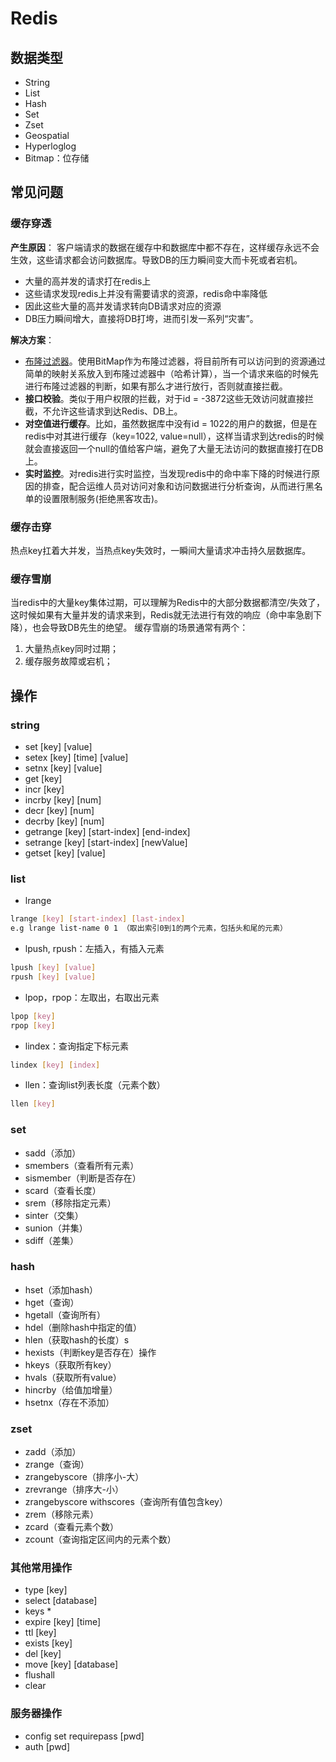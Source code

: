 # Redis

## 数据类型
- String
- List
- Hash
- Set
- Zset
- Geospatial
- Hyperloglog
- Bitmap：位存储

## 常见问题
### 缓存穿透
**产生原因**：
客户端请求的数据在缓存中和数据库中都不存在，这样缓存永远不会生效，这些请求都会访问数据库。导致DB的压力瞬间变大而卡死或者宕机。
- 大量的高并发的请求打在redis上
- 这些请求发现redis上并没有需要请求的资源，redis命中率降低
- 因此这些大量的高并发请求转向DB请求对应的资源
- DB压力瞬间增大，直接将DB打垮，进而引发一系列“灾害”。  
  
**解决方案**：
- [布隆过滤器](./bloom-filter.md "布隆过滤器")。使用BitMap作为布隆过滤器，将目前所有可以访问到的资源通过简单的映射关系放入到布隆过滤器中（哈希计算），当一个请求来临的时候先进行布隆过滤器的判断，如果有那么才进行放行，否则就直接拦截。
- **接口校验**。类似于用户权限的拦截，对于id = -3872这些无效访问就直接拦截，不允许这些请求到达Redis、DB上。
- **对空值进行缓存**。比如，虽然数据库中没有id = 1022的用户的数据，但是在redis中对其进行缓存（key=1022, value=null），这样当请求到达redis的时候就会直接返回一个null的值给客户端，避免了大量无法访问的数据直接打在DB上。
- **实时监控**。对redis进行实时监控，当发现redis中的命中率下降的时候进行原因的排查，配合运维人员对访问对象和访问数据进行分析查询，从而进行黑名单的设置限制服务(拒绝黑客攻击)。

### 缓存击穿
  热点key扛着大并发，当热点key失效时，一瞬间大量请求冲击持久层数据库。

### 缓存雪崩
  当redis中的大量key集体过期，可以理解为Redis中的大部分数据都清空/失效了，这时候如果有大量并发的请求来到，Redis就无法进行有效的响应（命中率急剧下降），也会导致DB先生的绝望。
  缓存雪崩的场景通常有两个：
  1. 大量热点key同时过期；
  2. 缓存服务故障或宕机；

## 操作
### string
- set [key] [value]
- setex [key] [time] [value]
- setnx [key] [value]
- get [key]
- incr [key]
- incrby [key] [num]
- decr [key] [num]
- decrby [key] [num]
- getrange [key] [start-index] [end-index]
- setrange [key] [start-index] [newValue]
- getset [key] [value]

### list
- lrange 
```sh
lrange [key] [start-index] [last-index]
e.g lrange list-name 0 1 （取出索引0到1的两个元素，包括头和尾的元素）
```
- lpush, rpush：左插入，有插入元素
```sh
lpush [key] [value]
rpush [key] [value]
```
- lpop，rpop：左取出，右取出元素
```sh
lpop [key]
rpop [key]
```
- lindex：查询指定下标元素
```sh
lindex [key] [index]
```
- llen：查询list列表长度（元素个数）
```sh
llen [key]
```

### set
- sadd（添加）
- smembers（查看所有元素）
- sismember（判断是否存在）
- scard（查看长度）
- srem（移除指定元素）
- sinter（交集）
- sunion（并集）
- sdiff（差集）

### hash
- hset（添加hash）
- hget（查询）
- hgetall（查询所有）
- hdel（删除hash中指定的值）
- hlen（获取hash的长度）s
- hexists（判断key是否存在）操作
- hkeys（获取所有key）
- hvals（获取所有value）
- hincrby（给值加增量）
- hsetnx（存在不添加）

### zset
- zadd（添加）
- zrange（查询）
- zrangebyscore（排序小-大）
- zrevrange（排序大-小）
- zrangebyscore withscores（查询所有值包含key）
- zrem（移除元素）
- zcard（查看元素个数）
- zcount（查询指定区间内的元素个数）

### 其他常用操作
- type [key]
- select [database]
- keys *
- expire [key] [time]
- ttl [key]
- exists [key]
- del [key]
- move [key] [database]
- flushall
- clear

### 服务器操作
- config set requirepass [pwd]
- auth [pwd]
